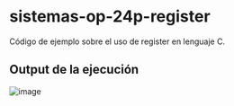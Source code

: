 # sistemas-op-24p-register
Código de ejemplo sobre el uso de register en lenguaje C.

## Output de la ejecución
![image](https://github.com/user-attachments/assets/d668e897-5717-4dd4-b5cd-043f90d90a70)


